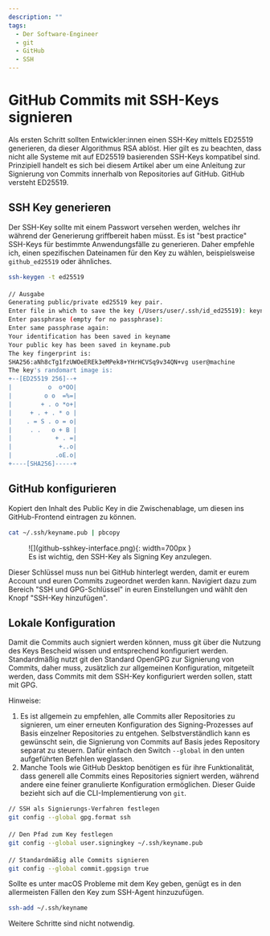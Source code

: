 ```yaml
---
description: ""
tags:
  - Der Software-Engineer
  - git
  - GitHub
  - SSH
---
```


# GitHub Commits mit SSH-Keys signieren

Als ersten Schritt sollten Entwickler:innen einen SSH-Key mittels ED25519 generieren, da dieser Algorithmus RSA ablöst. Hier gilt es zu beachten, dass nicht alle Systeme mit auf ED25519 basierenden SSH-Keys kompatibel sind. Prinzipiell handelt es sich bei diesem Artikel aber um eine Anleitung zur Signierung von Commits innerhalb von Repositories auf GitHub. GitHub versteht ED25519.

## SSH Key generieren

Der SSH-Key sollte mit einem Passwort versehen werden, welches ihr während der Generierung griffbereit haben müsst. Es ist "best practice" SSH-Keys für bestimmte Anwendungsfälle zu generieren. Daher empfehle ich, einen spezifischen Dateinamen für den Key zu wählen, beispielsweise `github_ed25519` oder ähnliches. 

```bash
ssh-keygen -t ed25519

// Ausgabe
Generating public/private ed25519 key pair.
Enter file in which to save the key (/Users/user/.ssh/id_ed25519): keyname
Enter passphrase (empty for no passphrase):
Enter same passphrase again:
Your identification has been saved in keyname
Your public key has been saved in keyname.pub
The key fingerprint is:
SHA256:aNh8cTg1fzUWOeEREk3eMPek8+YHrHCVSq9v34QN+vg user@machine
The key's randomart image is:
+--[ED25519 256]--+
|          o  o*OO|
|         o o  =%=|
|        + . o *o+|
|     + . + . * o |
|    . = S . o = o|
|     . .   o + B |
|            + . =|
|             +..o|
|            .oE.o|
+----[SHA256]-----+
```

## GitHub konfigurieren

Kopiert den Inhalt des Public Key in die Zwischenablage, um diesen ins GitHub-Frontend eintragen zu können.

```bash
cat ~/.ssh/keyname.pub | pbcopy
```

<figure markdown="span">
  ![](github-sshkey-interface.png){: width=700px }
  <figcaption>Es ist wichtig, den SSH-Key als Signing Key anzulegen.</figcaption>
</figure>

Dieser Schlüssel muss nun bei GitHub hinterlegt werden, damit er eurem Account und euren Commits zugeordnet werden kann. Navigiert dazu zum Bereich "SSH und GPG-Schlüssel" in euren Einstellungen und wählt den Knopf "SSH-Key hinzufügen".

## Lokale Konfiguration

Damit die Commits auch signiert werden können, muss git über die Nutzung des Keys Bescheid wissen und entsprechend konfiguriert werden. Standardmäßig nutzt git den Standard OpenGPG zur Signierung von Commits, daher muss, zusätzlich zur allgemeinen Konfiguration, mitgeteilt werden, dass Commits mit dem SSH-Key konfiguriert werden sollen, statt mit GPG.

Hinweise:

1. Es ist allgemein zu empfehlen, alle Commits aller Repositories zu signieren, um einer erneuten Konfiguration des Signing-Prozesses auf Basis einzelner Repositories zu entgehen. Selbstverständlich kann es gewünscht sein, die Signierung von Commits auf Basis jedes Repository separat zu steuern. Dafür einfach den Switch `--global` in den unten aufgeführten Befehlen weglassen.
1. Manche Tools wie GitHub Desktop benötigen es für ihre Funktionalität, dass generell alle Commits eines Repositories signiert werden, während andere eine feiner granulierte Konfiguration ermöglichen. Dieser Guide bezieht sich auf die CLI-Implementierung von `git`.

```bash
// SSH als Signierungs-Verfahren festlegen
git config --global gpg.format ssh

// Den Pfad zum Key festlegen
git config --global user.signingkey ~/.ssh/keyname.pub

// Standardmäßig alle Commits signieren
git config --global commit.gpgsign true
```

Sollte es unter macOS Probleme mit dem Key geben, genügt es in den allermeisten Fällen den Key zum SSH-Agent hinzuzufügen.

```bash
ssh-add ~/.ssh/keyname
```

Weitere Schritte sind nicht notwendig.